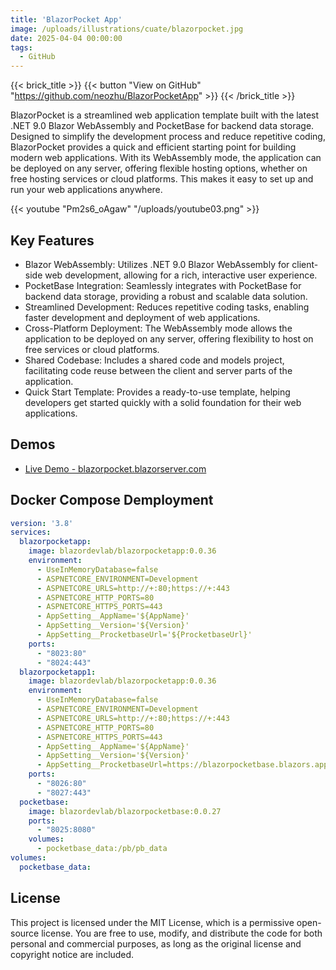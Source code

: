 ```yaml
---
title: 'BlazorPocket App'
image: /uploads/illustrations/cuate/blazorpocket.jpg
date: 2025-04-04 00:00:00
tags: 
  - GitHub
---
```


{{< brick_title >}}
{{< button "View on GitHub" "https://github.com/neozhu/BlazorPocketApp" >}}
{{< /brick_title >}}

BlazorPocket is a streamlined web application template built with the latest .NET 9.0 Blazor WebAssembly and PocketBase for backend data storage. Designed to simplify the development process and reduce repetitive coding, BlazorPocket provides a quick and efficient starting point for building modern web applications. With its WebAssembly mode, the application can be deployed on any server, offering flexible hosting options, whether on free hosting services or cloud platforms. This makes it easy to set up and run your web applications anywhere.



{{< youtube "Pm2s6_oAgaw" "/uploads/youtube03.png" >}}




## Key Features

- Blazor WebAssembly: Utilizes .NET 9.0 Blazor WebAssembly for client-side web development, allowing for a rich, interactive user experience.
- PocketBase Integration: Seamlessly integrates with PocketBase for backend data storage, providing a robust and scalable data solution.
- Streamlined Development: Reduces repetitive coding tasks, enabling faster development and deployment of web applications.
- Cross-Platform Deployment: The WebAssembly mode allows the application to be deployed on any server, offering flexibility to host on free services or cloud platforms.
- Shared Codebase: Includes a shared code and models project, facilitating code reuse between the client and server parts of the application.
- Quick Start Template: Provides a ready-to-use template, helping developers get started quickly with a solid foundation for their web applications.
 


## Demos

- [Live Demo - blazorpocket.blazorserver.com](https://blazorpocket.blazorserver.com)

## Docker Compose Demployment
```yml
version: '3.8'
services:
  blazorpocketapp:
    image: blazordevlab/blazorpocketapp:0.0.36
    environment:
      - UseInMemoryDatabase=false
      - ASPNETCORE_ENVIRONMENT=Development
      - ASPNETCORE_URLS=http://+:80;https://+:443
      - ASPNETCORE_HTTP_PORTS=80
      - ASPNETCORE_HTTPS_PORTS=443
      - AppSetting__AppName='${AppName}'
      - AppSetting__Version='${Version}'
      - AppSetting__ProcketbaseUrl='${ProcketbaseUrl}'   
    ports:
      - "8023:80"
      - "8024:443"
  blazorpocketapp1:
    image: blazordevlab/blazorpocketapp:0.0.36
    environment:
      - UseInMemoryDatabase=false
      - ASPNETCORE_ENVIRONMENT=Development
      - ASPNETCORE_URLS=http://+:80;https://+:443
      - ASPNETCORE_HTTP_PORTS=80
      - ASPNETCORE_HTTPS_PORTS=443
      - AppSetting__AppName='${AppName}'
      - AppSetting__Version='${Version}'
      - AppSetting__ProcketbaseUrl=https://blazorpocketbase.blazors.app    
    ports:
      - "8026:80"
      - "8027:443"
  pocketbase:
    image: blazordevlab/blazorpocketbase:0.0.27
    ports:
      - "8025:8080"
    volumes:
      - pocketbase_data:/pb/pb_data 
volumes:
  pocketbase_data:
```

## License
This project is licensed under the MIT License, which is a permissive open-source license.
You are free to use, modify, and distribute the code for both personal and commercial purposes,
as long as the original license and copyright notice are included.